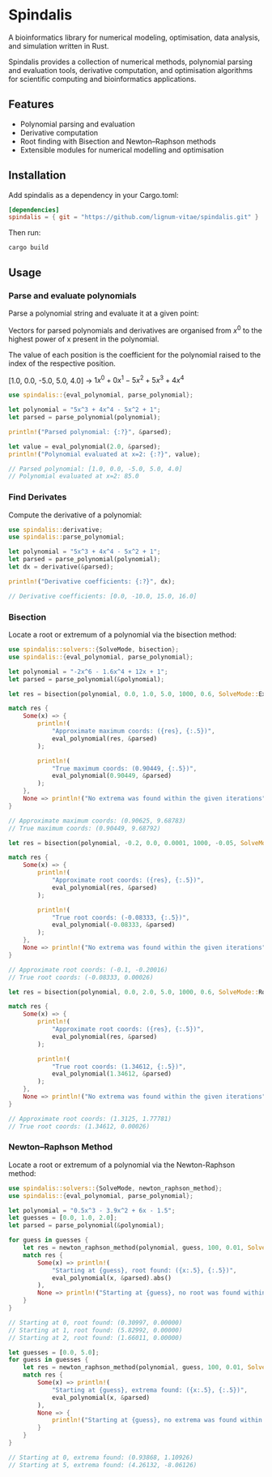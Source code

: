 # Spindalis

A bioinformatics library for numerical modeling, optimisation, data analysis,
and simulation written in Rust.

Spindalis provides a collection of numerical methods, polynomial parsing
and evaluation tools, derivative computation, and optimisation algorithms for
scientific computing and bioinformatics applications.

## Features

- Polynomial parsing and evaluation
- Derivative computation
- Root finding with Bisection and Newton–Raphson methods
- Extensible modules for numerical modelling and optimisation

## Installation

Add spindalis as a dependency in your Cargo.toml:

```toml
[dependencies]
spindalis = { git = "https://github.com/lignum-vitae/spindalis.git" }
```

Then run:

`cargo build`

## Usage

### Parse and evaluate polynomials

Parse a polynomial string and evaluate it at a given point:

Vectors for parsed polynomials and derivatives are organised from $x^0$
to the highest power of x present in the polynomial.

The value of each position is the coefficient for the polynomial
raised to the index of the respective position.

[1.0, 0.0, -5.0, 5.0, 4.0] -> $1x^0+0x^1-5x^2+5x^3+4x^4$

```rust
use spindalis::{eval_polynomial, parse_polynomial};

let polynomial = "5x^3 + 4x^4 - 5x^2 + 1";
let parsed = parse_polynomial(polynomial);

println!("Parsed polynomial: {:?}", &parsed);

let value = eval_polynomial(2.0, &parsed);
println!("Polynomial evaluated at x=2: {:?}", value);

// Parsed polynomial: [1.0, 0.0, -5.0, 5.0, 4.0]
// Polynomial evaluated at x=2: 85.0
```

### Find Derivates

Compute the derivative of a polynomial:

```rust
use spindalis::derivative;
use spindalis::parse_polynomial;

let polynomial = "5x^3 + 4x^4 - 5x^2 + 1";
let parsed = parse_polynomial(polynomial);
let dx = derivative(&parsed);

println!("Derivative coefficients: {:?}", dx);

// Derivative coefficients: [0.0, -10.0, 15.0, 16.0]
```

### Bisection

Locate a root or extremum of a polynomial via the bisection method:

```rust
use spindalis::solvers::{SolveMode, bisection};
use spindalis::{eval_polynomial, parse_polynomial};

let polynomial = "-2x^6 - 1.6x^4 + 12x + 1";
let parsed = parse_polynomial(&polynomial);

let res = bisection(polynomial, 0.0, 1.0, 5.0, 1000, 0.6, SolveMode::Extrema);

match res {
    Some(x) => {
        println!(
            "Approximate maximum coords: ({res}, {:.5})",
            eval_polynomial(res, &parsed)
        );

        println!(
            "True maximum coords: (0.90449, {:.5})",
            eval_polynomial(0.90449, &parsed)
        );
    },
    None => println!("No extrema was found within the given iterations"),
}

// Approximate maximum coords: (0.90625, 9.68783)
// True maximum coords: (0.90449, 9.68792)

let res = bisection(polynomial, -0.2, 0.0, 0.0001, 1000, -0.05, SolveMode::Root);

match res {
    Some(x) => {
        println!(
            "Approximate root coords: ({res}, {:.5})",
            eval_polynomial(res, &parsed)
        );

        println!(
            "True root coords: (-0.08333, {:.5})",
            eval_polynomial(-0.08333, &parsed)
        );
    },
    None => println!("No extrema was found within the given iterations"),
}

// Approximate root coords: (-0.1, -0.20016)
// True root coords: (-0.08333, 0.00026)

let res = bisection(polynomial, 0.0, 2.0, 5.0, 1000, 0.6, SolveMode::Root);

match res {
    Some(x) => {
        println!(
            "Approximate root coords: ({res}, {:.5})",
            eval_polynomial(res, &parsed)
        );

        println!(
            "True root coords: (1.34612, {:.5})",
            eval_polynomial(1.34612, &parsed)
        );
    },
    None => println!("No extrema was found within the given iterations"),
}

// Approximate root coords: (1.3125, 1.77781)
// True root coords: (1.34612, 0.00026)
```

### Newton–Raphson Method

Locate a root or extremum of a polynomial via the Newton-Raphson method:

```rust
use spindalis::solvers::{SolveMode, newton_raphson_method};
use spindalis::{eval_polynomial, parse_polynomial};

let polynomial = "0.5x^3 - 3.9x^2 + 6x - 1.5";
let guesses = [0.0, 1.0, 2.0];
let parsed = parse_polynomial(&polynomial);

for guess in guesses {
    let res = newton_raphson_method(polynomial, guess, 100, 0.01, SolveMode::Root);
    match res {
        Some(x) => println!(
            "Starting at {guess}, root found: ({x:.5}, {:.5})",
            eval_polynomial(x, &parsed).abs()
        ),
        None => println!("Starting at {guess}, no root was found within the given iterations"),
    }
}

// Starting at 0, root found: (0.30997, 0.00000)
// Starting at 1, root found: (5.82992, 0.00000)
// Starting at 2, root found: (1.66011, 0.00000)

let guesses = [0.0, 5.0];
for guess in guesses {
    let res = newton_raphson_method(polynomial, guess, 100, 0.01, SolveMode::Extrema);
    match res {
        Some(x) => println!(
            "Starting at {guess}, extrema found: ({x:.5}, {:.5})",
            eval_polynomial(x, &parsed)
        ),
        None => {
            println!("Starting at {guess}, no extrema was found within the given iterations")
        }
    }
}

// Starting at 0, extrema found: (0.93868, 1.10926)
// Starting at 5, extrema found: (4.26132, -8.06126)
```
